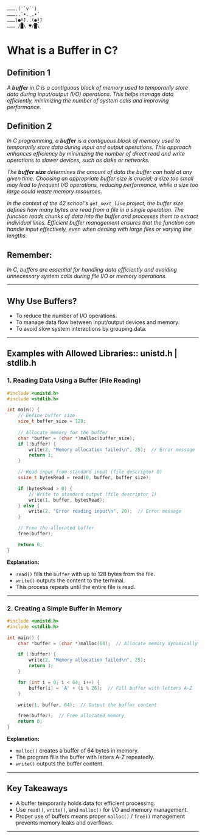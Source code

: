 ```txt
……….(¯`v´¯)
………..`•.¸.•´
………(●̮̮̃•̃)..(●̮̮̃•̃)
……… /█\ ♥/█\
```
# **What is a Buffer in C?**

## **Definition 1**
_A **buffer** in C is a contiguous block of memory used to temporarily store data during input/output (I/O) operations. This helps manage data efficiently, minimizing the number of system calls and improving performance._


## **Definition 2**
_In C programming, a **buffer** is a contiguous block of memory used to temporarily store data during input and output operations. This approach enhances efficiency by minimizing the number of direct read and write operations to slower devices, such as disks or networks._

_The **buffer size** determines the amount of data the buffer can hold at any given time. Choosing an appropriate buffer size is crucial; a size too small may lead to frequent I/O operations, reducing performance, while a size too large could waste memory resources._

_In the context of the 42 school's `get_next_line` project, the buffer size defines how many bytes are read from a file in a single operation. The function reads chunks of data into the buffer and processes them to extract individual lines. Efficient buffer management ensures that the function can handle input effectively, even when dealing with large files or varying line lengths._

## **Remember:**
_In C, buffers are essential for handling data efficiently and avoiding unnecessary system calls during file I/O or memory operations._

---

## **Why Use Buffers?**
- To reduce the number of I/O operations.
- To manage data flow between input/output devices and memory.
- To avoid slow system interactions by grouping data.

---

## **Examples with Allowed Libraries:: unistd.h | stdlib.h**


<!--            exemle 1           -->
<!--            exemle 1           -->
### **1. Reading Data Using a Buffer (File Reading)**

```c
#include <unistd.h>
#include <stdlib.h>

int main() {
    // Define buffer size
    size_t buffer_size = 128;
    
    // Allocate memory for the buffer
    char *buffer = (char *)malloc(buffer_size);  
    if (!buffer) {
        write(2, "Memory allocation failed\n", 25);  // Error message
        return 1;
    }

    // Read input from standard input (file descriptor 0)
    ssize_t bytesRead = read(0, buffer, buffer_size);  

    if (bytesRead > 0) {
        // Write to standard output (file descriptor 1)
        write(1, buffer, bytesRead);  
    } else {
        write(2, "Error reading input\n", 20);  // Error message
    }

    // Free the allocated buffer
    free(buffer);  

    return 0;
}

```

**Explanation:**
- `read()` fills the `buffer` with up to 128 bytes from the file.
- `write()` outputs the content to the terminal.
- This process repeats until the entire file is read.

---

<!--            exemle 1           -->
<!--            exemle 1           -->



<!--            exemle 2           -->
<!--            exemle 2           -->
### **2. Creating a Simple Buffer in Memory**
```c
#include <unistd.h>
#include <stdlib.h>

int main() {
    char *buffer = (char *)malloc(64);  // Allocate memory dynamically

    if (!buffer) {
        write(2, "Memory allocation failed\n", 25);
        return 1;
    }

    for (int i = 0; i < 64; i++) {
        buffer[i] = 'A' + (i % 26);  // Fill buffer with letters A-Z
    }

    write(1, buffer, 64);  // Output the buffer content

    free(buffer);  // Free allocated memory
    return 0;
}
```

**Explanation:**
- `malloc()` creates a buffer of 64 bytes in memory.
- The program fills the buffer with letters A-Z repeatedly.
- `write()` outputs the buffer content.

---

## **Key Takeaways**
- A buffer temporarily holds data for efficient processing.
- Use `read()`, `write()`, and `malloc()` for I/O and memory management.
- Proper use of buffers means proper `malloc()` / `free()` management prevents memory leaks and overflows.

---

<!--            exemle 2           -->
<!--            exemle 2           -->



